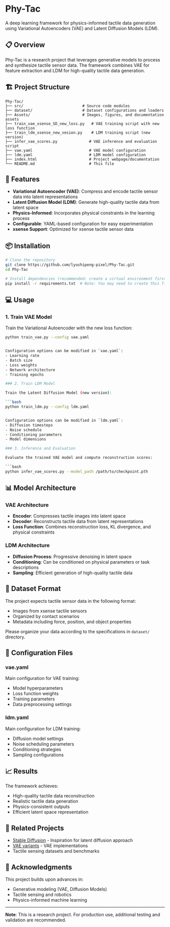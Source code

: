 # Phy-Tac

A deep learning framework for physics-informed tactile data generation using Variational Autoencoders (VAE) and Latent Diffusion Models (LDM).

## 📋 Overview
Phy-Tac is a research project that leverages generative models to process and synthesize tactile sensor data. The framework combines VAE for feature extraction and LDM for high-quality tactile data generation.


## 🏗️ Project Structure

```
Phy-Tac/
├── src/                          # Source code modules
├── dataset/                      # Dataset configurations and loaders
├── Assets/                       # Images, figures, and documentation assets
├── train_vae_xsense_SD_new_loss.py   # VAE training script with new loss function
├── train_ldm_xsense_new_vesion.py    # LDM training script (new version)
├── infer_vae_scores.py              # VAE inference and evaluation script
├── vae.yaml                         # VAE model configuration
├── ldm.yaml                         # LDM model configuration
├── index.html                       # Project webpage/documentation
└── README.md                        # This file
```

## 🚀 Features

- **Variational Autoencoder (VAE)**: Compress and encode tactile sensor data into latent representations
- **Latent Diffusion Model (LDM)**: Generate high-quality tactile data from latent space
- **Physics-Informed**: Incorporates physical constraints in the learning process
- **Configurable**: YAML-based configuration for easy experimentation
- **xsense Support**: Optimized for xsense tactile sensor data

## 📦 Installation

```bash
# Clone the repository
git clone https://github.com/lyushipeng-pixel/Phy-Tac.git
cd Phy-Tac

# Install dependencies (recommended: create a virtual environment first)
pip install -r requirements.txt  # Note: You may need to create this file
```

## 💻 Usage

### 1. Train VAE Model

Train the Variational Autoencoder with the new loss function:

```bash
python train_vae.py --config vae.yaml


Configuration options can be modified in `vae.yaml`:
- Learning rate
- Batch size
- Loss weights
- Network architecture
- Training epochs

### 2. Train LDM Model

Train the Latent Diffusion Model (new version):

```bash
python train_ldm.py --config ldm.yaml


Configuration options can be modified in `ldm.yaml`:
- Diffusion timesteps
- Noise schedule
- Conditioning parameters
- Model dimensions

### 3. Inference and Evaluation

Evaluate the trained VAE model and compute reconstruction scores:

```bash
python infer_vae_scores.py --model_path /path/to/checkpoint.pth
```

## 📊 Model Architecture

### VAE Architecture
- **Encoder**: Compresses tactile images into latent space
- **Decoder**: Reconstructs tactile data from latent representations
- **Loss Function**: Combines reconstruction loss, KL divergence, and physical constraints

### LDM Architecture
- **Diffusion Process**: Progressive denoising in latent space
- **Conditioning**: Can be conditioned on physical parameters or task descriptions
- **Sampling**: Efficient generation of high-quality tactile data

## 📁 Dataset Format

The project expects tactile sensor data in the following format:
- Images from xsense tactile sensors
- Organized by contact scenarios
- Metadata including force, position, and object properties

Please organize your data according to the specifications in `dataset/` directory.

## 🔧 Configuration Files

### vae.yaml
Main configuration for VAE training:
- Model hyperparameters
- Loss function weights
- Training parameters
- Data preprocessing settings

### ldm.yaml
Main configuration for LDM training:
- Diffusion model settings
- Noise scheduling parameters
- Conditioning strategies
- Sampling configurations

## 📈 Results

The framework achieves:
- High-quality tactile data reconstruction
- Realistic tactile data generation
- Physics-consistent outputs
- Efficient latent space representation



## 🔗 Related Projects

- [Stable Diffusion](https://github.com/CompVis/stable-diffusion) - Inspiration for latent diffusion approach
- [VAE variants](https://github.com/AntixK/PyTorch-VAE) - VAE implementations
- Tactile sensing datasets and benchmarks


## 🙏 Acknowledgments

This project builds upon advances in:
- Generative modeling (VAE, Diffusion Models)
- Tactile sensing and robotics
- Physics-informed machine learning

---

**Note**: This is a research project. For production use, additional testing and validation are recommended.

